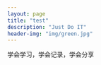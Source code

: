 ```yaml
---
layout: page
title: "test"
description: "Just Do IT"
header-img: "img/green.jpg"
---
```

学会学习，学会记录，学会分享

